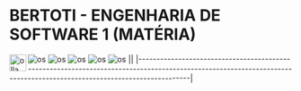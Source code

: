 # BERTOTI - ENGENHARIA DE SOFTWARE 1 (MATÉRIA)

![os](https://img.shields.io/badge/Java-ED8B00?style=for-the-badge&logo=openjdk&logoColor=white)
![os](https://img.shields.io/badge/Figma-F24E1E?style=for-the-badge&logo=figma&logoColor=white)
![os](https://img.shields.io/badge/GitHub-100000?style=for-the-badge&logo=github&logoColor=white)
![os](https://img.shields.io/badge/MySQL-00000F?style=for-the-badge&logo=mysql&logoColor=white)
![os](https://img.shields.io/badge/IntelliJ_IDEA-000000.svg?style=for-the-badge&logo=intellij-idea&logoColor=white)
|<img align="left" title="ollama" height="30px" src="https://ollama.com/public/assets/c889cc0d-cb83-4c46-a98e-0d0e273151b9/42f6b28d-9117-48cd-ac0d-44baaf5c178e.png"/>|
|---------------------------------------------------------------------------------------------------------------------------------------------------------------------|


